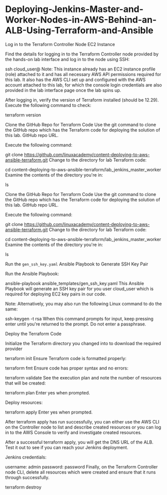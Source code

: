 # Deploying-Jenkins-Master-and-Worker-Nodes-in-AWS-Behind-an-ALB-Using-Terraform-and-Ansible

Log in to the Terraform Controller Node EC2 Instance

Find the details for logging in to the Terraform Controller node provided by the hands-on lab interface and log in to the node using SSH:

ssh cloud_user@<IP-OF-TERRAFORM-CONTROLLER>
Note: This instance already has an EC2 instance profile (role) attached to it and has all necessary AWS API permissions required for this lab. It also has the AWS CLI set up and configured with the AWS account attached to this lab, for which the console login credentials are also provided in the lab interface page once the lab spins up.

After logging in, verify the version of Terraform installed (should be 12.29). Execute the following command to check:

terraform version

Clone the GitHub Repo for Terraform Code
Use the git command to clone the GitHub repo which has the Terraform code for deploying the solution of this lab. GitHub repo URL.

Execute the following command:

git clone https://github.com/linuxacademy/content-deploying-to-aws-ansible-terraform.git
Change to the directory for lab Terraform code:

cd content-deploying-to-aws-ansible-terraform/lab_jenkins_master_worker
Examine the contents of the directory you're in:

ls

Clone the GitHub Repo for Terraform Code
Use the git command to clone the GitHub repo which has the Terraform code for deploying the solution of this lab. GitHub repo URL.

Execute the following command:

git clone https://github.com/linuxacademy/content-deploying-to-aws-ansible-terraform.git
Change to the directory for lab Terraform code:

cd content-deploying-to-aws-ansible-terraform/lab_jenkins_master_worker
Examine the contents of the directory you're in:

ls

Run the `gen_ssh_key.yaml` Ansible Playbook to Generate SSH Key Pair

Run the Ansible Playbook:

ansible-playbook ansible_templates/gen_ssh_key.yaml
This Ansible Playbook will generate an SSH key pair for you user cloud_user which is required for deploying EC2 key pairs in our code.

Note: Alternatively, you may also run the following Linux command to do the same:

ssh-keygen -t rsa
When this command prompts for input, keep pressing enter until you're returned to the prompt. Do not enter a passphrase.


Deploy the Terraform Code


Initialize the Terraform directory you changed into to download the required provider

terraform init
Ensure Terraform code is formatted properly:

terraform fmt
Ensure code has proper syntax and no errors:

terraform validate
See the execution plan and note the number of resources that will be created:

terraform plan
Enter yes when prompted.

Deploy resources:

terraform apply
Enter yes when prompted.

After terraform apply has run successfully, you can either use the AWS CLI on the Controller node to list and describe created resources or you can log in to the AWS Console to verify and investigate created resources.

After a successful terraform apply, you will get the DNS URL of the ALB. Test it out to see if you can reach your Jenkins deployment.

Jenkins credentials:

username: admin
password: password
Finally, on the Terraform Controller node CLI, delete all resources which were created and ensure that it runs through successfully.

terraform destroy
